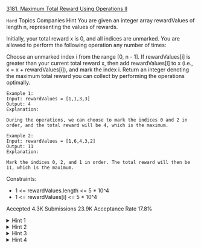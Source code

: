 [3181. Maximum Total Reward Using Operations II](https://leetcode.com/problems/maximum-total-reward-using-operations-ii/)

`Hard`
Topics
Companies
Hint
You are given an integer array rewardValues of length n, representing the values of rewards.

Initially, your total reward x is 0, and all indices are unmarked. You are allowed to perform the following operation any number of times:

Choose an unmarked index i from the range [0, n - 1].
If rewardValues[i] is greater than your current total reward x, then add rewardValues[i] to x (i.e., x = x + rewardValues[i]), and mark the index i.
Return an integer denoting the maximum total reward you can collect by performing the operations optimally.

```
Example 1:
Input: rewardValues = [1,1,3,3]
Output: 4
Explanation:

During the operations, we can choose to mark the indices 0 and 2 in order, and the total reward will be 4, which is the maximum.

Example 2:
Input: rewardValues = [1,6,4,3,2]
Output: 11
Explanation:

Mark the indices 0, 2, and 1 in order. The total reward will then be 11, which is the maximum.
```

Constraints:

- 1 <= rewardValues.length <= 5 * 10^4
- 1 <= rewardValues[i] <= 5 * 10^4

Accepted
4.3K
Submissions
23.9K
Acceptance Rate
17.8%

<details>
<summary>Hint 1</summary>

Sort the rewards array first.

</details>
<details>
<summary>Hint 2</summary>

If we decide to apply some rewards, it's always optimal to apply them in order.

</details>
<details>
<summary>Hint 3</summary>

The transition is given by: dp[i][j] = dp[i - 1][j − rewardValues[i]] if j − rewardValues[i] < rewardValues[i].

</details>
<details>
<summary>Hint 4</summary>

Note that the dp array is a boolean array. We just need 1 bit per element, so we can use a bitset or something similar. We just need a "stream" of bits and apply bitwise operations to optimize the computations by a constant factor.

</details>